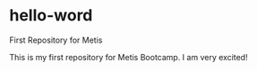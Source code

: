 # hello-word
First Repository for Metis

This is my first repository for Metis Bootcamp. I am very excited!
